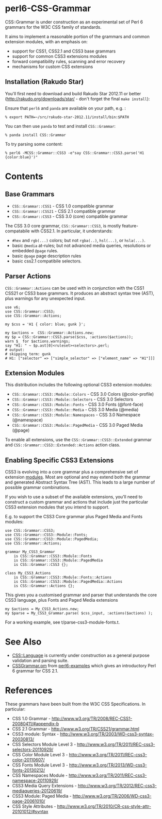 perl6-CSS-Grammar
=================

CSS::Grammar is under construction as an experimental set of Perl 6 grammars for the W3C CSS family of standards.

It aims to implement a reasonable portion of the grammars and common extension
modules, with an emphasis on:

- support for CSS1, CSS2.1 and CSS3 base grammars
- support for common CSS3 extensions modules
- forward compatibility rules, scanning and error recovery
- mechanisms for custom CSS extensions

Installation (Rakudo Star)
--------------------------
You'll first need to download and build Rakudo Star 2012.11 or better (http://rakudo.org/downloads/star/ - don't forget the final `make install`):

Ensure that `perl6` and `panda` are available on your path, e.g. :

    % export PATH=~/src/rakudo-star-2012.11/install/bin:$PATH

You can then use `panda` to test and install `CSS::Grammar`:


    % panda install CSS::Grammar

To try parsing some content:

    % perl6 -MCSS::Grammar::CSS3 -e"say CSS::Grammar::CSS3.parse('H1 {color:blue}')"


Contents
========

Base Grammars
-------------
- `CSS::Grammar::CSS1`  - CSS 1.0 compatible grammar
- `CSS::Grammar::CSS21` - CSS 2.1 compatible grammar
- `CSS::Grammar::CSS3`  - CSS 3.0 (core) compatible grammar

The CSS 3.0 core grammar, `CSS::Grammar::CSS3`, is mostly feature-compatabile with CSS2.1. In particular, it understands:

- `#hex` and `rgb(...)` colors; but not `rgba(..)`, `hsl(...)`, or `hsla(...)`.
- basic `@media` at-rules; but not advanced media queries, resolutions or embedded `@page` rules.
- basic `@page` page description rules
- basic css2.1 compatibile selectors.

Parser Actions
--------------
`CSS::Grammar::Actions` can be used with in conjunction with the CSS1 CSS21 or
CSS3 base grammars. It produces an abstract syntax tree (AST), plus warnings
for any unexpected input.

    use v6;
    use CSS::Grammar::CSS3;
    use CSS::Grammar::Actions;

    my $css = 'H1 { color: blue; gunk }';

    my $actions =  CSS::Grammar::Actions.new;
    my $p = CSS::Grammar::CSS3.parse($css, :actions($actions));
    warn $_ for $actions.warnings;
    say "H1: " ~ $p.ast[0]<ruleset><selectors>.perl;
    # output:
    # skipping term: gunk
    # H1: ["selector" => ["simple_selector" => ["element_name" => "H1"]]]

Extension Modules
------------------
This distribution includes the following optional CSS3 extension modules:

- `CSS::Grammar::CSS3::Module::Colors` - CSS 3.0 Colors (@color-profile)
- `CSS::Grammar::CSS3::Module::Selectors` - CSS 3.0 Selectors
- `CSS::Grammar::CSS3::Module::Fonts` - CSS 3.0 Fonts (@font-face)
- `CSS::Grammar::CSS3::Module::Media` - CSS 3.0 Media (@media)
- `CSS::Grammar::CSS3::Module::Namespaces` - CSS 3.0 Namespace (@namespace)
- `CSS::Grammar::CSS3::Module::PagedMedia` - CSS 3.0 Paged Media (@page)

To enable all extensions, use the `CSS::Grammar::CSS3::Extended` grammar
and `CSS::Grammar::CSS3::Extended::Actions` action class.

Enabling Specific CSS3 Extensions
---------------------------------
CSS3 is evolving into a core grammar plus a comprehensive set of extension
[modules](http://www.css3.info/modules/). Most are optional and may extend
both the grammar and generated Abstract Syntax Tree (AST). This leads to a
large number of possible grammar combinations.

If you wish to use a subset of the available extensions, you'll need to
construct a custom grammar and actions that include just the particular CSS3
extension modules that you intend to support.

E.g. to support the CSS3 Core grammar plus Paged Media and Fonts modules:

    use CSS::Grammar::CSS3;
    use CSS::Grammar::CSS3::Module::Fonts;
    use CSS::Grammar::CSS3::Module::PagedMedia;
    use CSS::Grammar::Actions;

    grammar My_CSS3_Grammar
        is CSS::Grammar::CSS3::Module::Fonts
        is CSS::Grammar::CSS3::Module::PagedMedia
        is CSS::Grammar::CSS3 {};

    class My_CSS3_Actions
        is CSS::Grammar::CSS3::Module::Fonts::Actions
        is CSS::Grammar::CSS3::Module::PagedMedia::Actions
        is CSS::Grammar::Actions {};

This gives you a customised grammar and parser that understands the
core CSS3 language, plus Fonts and Paged Media extensions

    my $actions = My_CSS3_Actions.new;
    my $parse = My_CSS3_Grammar.parse( $css_input, :actions($actions) );

For a working example, see t/parse-css3-module-fonts.t.

See Also
========
- [CSS::Language](https://github.com/p6-css/perl6-CSS-Language) is currently under construction as a general purpose validation and parsing suite.
- [CSSGrammar.pm](https://github.com/perl6/perl6-examples/blob/master/parsers/CSSGrammar.pm) from [perl6-examples](https://github.com/perl6/perl6-examples) which gives an introductory Perl 6 grammar for CSS 2.1.

References
==========
These grammars have been built from the W3C CSS Specifications. In particular:

- CSS 1.0 Grammar - http://www.w3.org/TR/2008/REC-CSS1-20080411/#appendix-b
- CSS 2.1 Grammar - http://www.w3.org/TR/CSS21/grammar.html
- CSS3 module: Syntax - http://www.w3.org/TR/2003/WD-css3-syntax-20030813/
- CSS Selectors Module Level 3 - http://www.w3.org/TR/2011/REC-css3-selectors-20110929/
- CSS Color Module Level 3 - http://www.w3.org/TR/2011/REC-css3-color-20110607/
- CSS Fonts Module Level 3 - http://www.w3.org/TR/2013/WD-css3-fonts-20130212/
- CSS Namespaces Module - http://www.w3.org/TR/2011/REC-css3-namespace-20110929/
- CSS3 Media Query Extensions - http://www.w3.org/TR/2012/REC-css3-mediaqueries-20120619/
- CSS3 Module: Paged Media - http://www.w3.org/TR/2006/WD-css3-page-20061010/
- CSS Style Attributes - http://www.w3.org/TR/2010/CR-css-style-attr-20101012/#syntax
